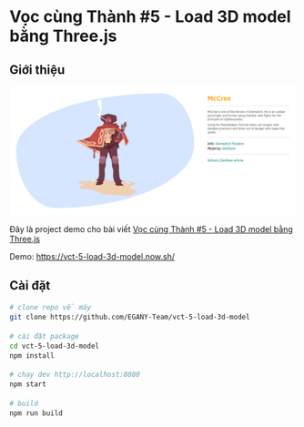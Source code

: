 # Vọc cùng Thành #5 - Load 3D model bằng Three.js

## Giới thiệu

![demo preview](./demo_preview.png)

Đây là project demo cho bài viết [Vọc cùng Thành #5 - Load 3D model bằng Three.js](https://devnow.vn/voc-cung-thanh-5-load-3d-model-bang-three-js.html)

Demo: https://vct-5-load-3d-model.now.sh/

## Cài đặt

```bash
# clone repo về máy
git clone https://github.com/EGANY-Team/vct-5-load-3d-model

# cài đặt package
cd vct-5-load-3d-model
npm install

# chạy dev http://localhost:8080
npm start

# build
npm run build
```
